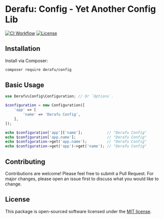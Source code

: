 # Derafu: Config - Yet Another Config Lib

[![CI Workflow](https://github.com/derafu/config/actions/workflows/ci.yml/badge.svg?branch=main&event=push)](https://github.com/derafu/config/actions/workflows/ci.yml?query=branch%3Amain)
[![License](https://img.shields.io/badge/license-MIT-blue.svg)](https://opensource.org/licenses/MIT)

## Installation

Install via Composer:

```bash
composer require derafu/config
```

## Basic Usage

```php
use Derafu\Config\Configuration; // Or `Options`.

$configuration = new Configuration([
    'app' => [
        'name' => 'Derafu Config',
    ],
]);

echo $configuration['app']['name'];           // "Derafu Config"
echo $configuration['app.name'];              // "Derafu Config"
echo $configuration->get('app.name');         // "Derafu Config"
echo $configuration->get('app')->get('name'); // "Derafu Config"
```

## Contributing

Contributions are welcome! Please feel free to submit a Pull Request. For major changes, please open an issue first to discuss what you would like to change.

## License

This package is open-sourced software licensed under the [MIT license](https://opensource.org/licenses/MIT).
